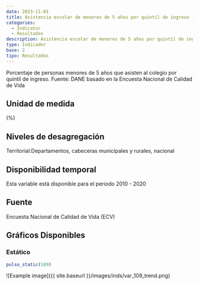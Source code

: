 ```yaml
---
date: 2023-11-01
title: Asistencia escolar de menores de 5 años por quintil de ingreso (%) - quintil 5( dpto )
categories:
  - Indicator
  - Resultados
description: Asistencia escolar de menores de 5 años por quintil de ingreso (%) - quintil 5
type: Indicador
base: 2
tipo: Resultados
--- 
```


Porcentaje de personas menores de 5 años que asisten al colegio por quintil de ingreso.
Fuente: DANE basado en la Encuesta Nacional de Calidad de Vida

## Unidad de medida
(%)

## Niveles de desagregación
Territorial:Departamentos, cabeceras municipales y rurales, nacional

## Disponibilidad temporal
Esta variable está disponible para el periodo 2010 - 2020

## Fuente
Encuesta Nacional de Calidad de Vida (ECV)

## Gráficos Disponibles

### Estático

``` R
pulso_static(109)
```

![Example image]({{ site.baseurl }}/images/inds/var_109_trend.png)